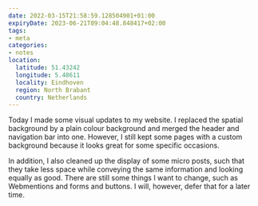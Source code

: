```yaml
---
date: 2022-03-15T21:58:59.128504901+01:00
expiryDate: 2023-06-21T09:04:48.848417+02:00
tags:
- meta
categories:
- notes
location:
  latitude: 51.43242
  longitude: 5.48611
  locality: Eindhoven
  region: North Brabant
  country: Netherlands
---
```


Today I made some visual updates to my website. I replaced the spatial background by a plain colour background and merged the header and navigation bar into one. However, I still kept some pages with a custom background because it looks great for some specific occasions.

In addition, I also cleaned up the display of some micro posts, such that they take less space while conveying the same information and looking equally as good. There are still some things I want to change, such as Webmentions and forms and buttons. I will, however, defer that for a later time.
